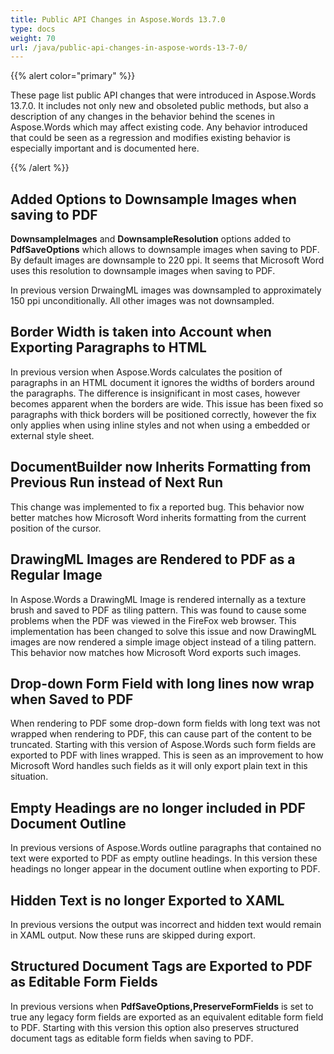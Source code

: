 ```yaml
---
title: Public API Changes in Aspose.Words 13.7.0
type: docs
weight: 70
url: /java/public-api-changes-in-aspose-words-13-7-0/
---
```


{{% alert color="primary" %}} 

These page list public API changes that were introduced in Aspose.Words 13.7.0. It includes not only new and obsoleted public methods, but also a description of any changes in the behavior behind the scenes in Aspose.Words which may affect existing code. Any behavior introduced that could be seen as a regression and modifies existing behavior is especially important and is documented here.

{{% /alert %}} 

## Added Options to Downsample Images when saving to PDF

**DownsampleImages** and **DownsampleResolution** options added to **PdfSaveOptions** which allows to downsample images when saving to PDF. By default images are downsample to 220 ppi. It seems that Microsoft Word uses this resolution to downsample images when saving to PDF.

In previous version DrwaingML images was downsampled to approximately 150 ppi unconditionally. All other images was not downsampled.

## Border Width is taken into Account when Exporting Paragraphs to HTML

In previous version when Aspose.Words calculates the position of paragraphs in an HTML document it ignores the widths of borders around the paragraphs. The difference is insignificant in most cases, however becomes apparent when the borders are wide. This issue has been fixed so paragraphs with thick borders will be positioned correctly, however the fix only applies when using inline styles and not when using a embedded or external style sheet.

## DocumentBuilder now Inherits Formatting from Previous Run instead of Next Run

This change was implemented to fix a reported bug. This behavior now better matches how Microsoft Word inherits formatting from the current position of the cursor.

## DrawingML Images are Rendered to PDF as a Regular Image

In Aspose.Words a DrawingML Image is rendered internally as a texture brush and saved to PDF as tiling pattern. This was found to cause some problems when the PDF was viewed in the FireFox web browser. This implementation has been changed to solve this issue and now DrawingML images are now rendered a simple image object instead of a tiling pattern. This behavior now matches how Microsoft Word exports such images.

## Drop-down Form Field with long lines now wrap when Saved to PDF

When rendering to PDF some drop-down form fields with long text was not wrapped when rendering to PDF, this can cause part of the content to be truncated. Starting with this version of Aspose.Words such form fields are exported to PDF with lines wrapped. This is seen as an improvement to how Microsoft Word handles such fields as it will only export plain text in this situation.

## Empty Headings are no longer included in PDF Document Outline

In previous versions of Aspose.Words outline paragraphs that contained no text were exported to PDF as empty outline headings. In this version these headings no longer appear in the document outline when exporting to PDF.

## Hidden Text is no longer Exported to XAML

In previous versions the output was incorrect and hidden text would remain in XAML output. Now these runs are skipped during export.

## Structured Document Tags are Exported to PDF as Editable Form Fields

In previous versions when **PdfSaveOptions,PreserveFormFields** is set to true any legacy form fields are exported as an equivalent editable form field to PDF. Starting with this version this option also preserves structured document tags as editable form fields when saving to PDF.
